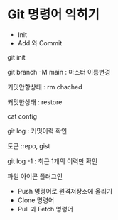# Git 명령어 익히기
* Init
* Add 와 Commit

git init

git branch -M main : 마스터 이름변경

커밋안항상태 : rm chached

커밋한상태 : restore

cat config

git log : 커밋이력 확인

토큰 :repo, gist

git log -1 : 최근 1개의 이력만 확인

파일 아이콘 플러그인

* Push 명령어로 원격저장소에 올리기
* Clone 명령어
* Pull 과 Fetch 명령어